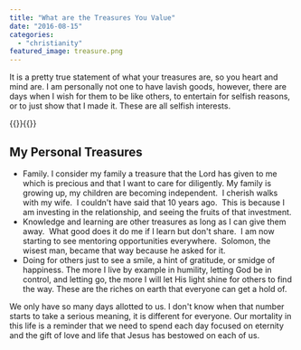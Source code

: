 ```yaml
---
title: "What are the Treasures You Value"
date: "2016-08-15"
categories: 
  - "christianity"
featured_image: treasure.png
---
```


It is a pretty true statement of what your treasures are, so you heart and mind are. I am personally not one to have lavish goods, however, there are days when I wish for them to be like others, to entertain for selfish reasons, or to just show that I made it. These are all selfish interests.

{{<featuredimage>}}{{</featuredimage>}}

## My Personal Treasures

- Family. I consider my family a treasure that the Lord has given to me which is precious and that I want to care for diligently. My family is growing up, my children are becoming independent.  I cherish walks with my wife.  I couldn't have said that 10 years ago.  This is because I am investing in the relationship, and seeing the fruits of that investment.
- Knowledge and learning are other treasures as long as I can give them away.  What good does it do me if I learn but don't share.  I am now starting to see mentoring opportunities everywhere.  Solomon, the wisest man, became that way because he asked for it.
- Doing for others just to see a smile, a hint of gratitude, or smidge of happiness. The more I live by example in humility, letting God be in control, and letting go, the more I will let His light shine for others to find the way. These are the riches on earth that everyone can get a hold of.

We only have so many days allotted to us. I don't know when that number starts to take a serious meaning, it is different for everyone. Our mortality in this life is a reminder that we need to spend each day focused on eternity and the gift of love and life that Jesus has bestowed on each of us.
